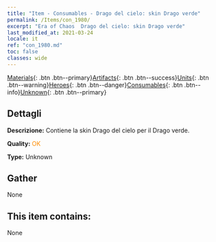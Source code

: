```yaml
---
title: "Item - Consumables - Drago del cielo: skin Drago verde"
permalink: /Items/con_1980/
excerpt: "Era of Chaos  Drago del cielo: skin Drago verde"
last_modified_at: 2021-03-24
locale: it
ref: "con_1980.md"
toc: false
classes: wide
---
```

 [Materials](/it/Items/){: .btn .btn--primary}[Artifacts](/it/Items/Artifacts/){: .btn .btn--success}[Units](/it/Items/Units/){: .btn .btn--warning}[Heroes](/it/Items/Heroes/){: .btn .btn--danger}[Consumables](/it/Items/Consumables/){: .btn .btn--info}[Unknown](/it/Items/Unknown/){: .btn .btn--primary}

## Dettagli
 **Descrizione:** Contiene la skin Drago del cielo per il Drago verde.

 **Quality:** <span style="color: #FF8C00">OK</span>

 **Type:** Unknown

## Gather

  None

## This item contains:

  None

